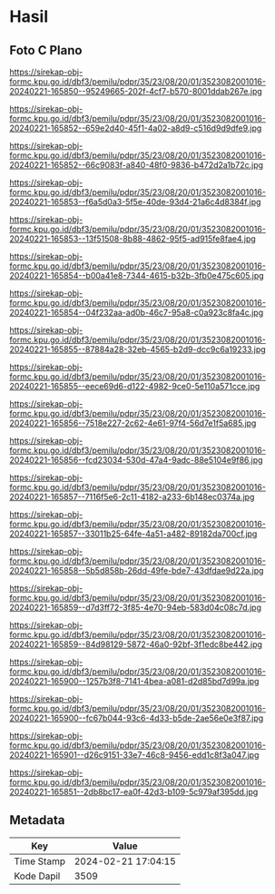 # Hasil

## Foto C Plano

https://sirekap-obj-formc.kpu.go.id/dbf3/pemilu/pdpr/35/23/08/20/01/3523082001016-20240221-165850--95249665-202f-4cf7-b570-8001ddab267e.jpg

https://sirekap-obj-formc.kpu.go.id/dbf3/pemilu/pdpr/35/23/08/20/01/3523082001016-20240221-165852--659e2d40-45f1-4a02-a8d9-c516d9d9dfe9.jpg

https://sirekap-obj-formc.kpu.go.id/dbf3/pemilu/pdpr/35/23/08/20/01/3523082001016-20240221-165852--66c9083f-a840-48f0-9836-b472d2a1b72c.jpg

https://sirekap-obj-formc.kpu.go.id/dbf3/pemilu/pdpr/35/23/08/20/01/3523082001016-20240221-165853--f6a5d0a3-5f5e-40de-93d4-21a6c4d8384f.jpg

https://sirekap-obj-formc.kpu.go.id/dbf3/pemilu/pdpr/35/23/08/20/01/3523082001016-20240221-165853--13f51508-8b88-4862-95f5-ad915fe8fae4.jpg

https://sirekap-obj-formc.kpu.go.id/dbf3/pemilu/pdpr/35/23/08/20/01/3523082001016-20240221-165854--b00a41e8-7344-4615-b32b-3fb0e475c605.jpg

https://sirekap-obj-formc.kpu.go.id/dbf3/pemilu/pdpr/35/23/08/20/01/3523082001016-20240221-165854--04f232aa-ad0b-46c7-95a8-c0a923c8fa4c.jpg

https://sirekap-obj-formc.kpu.go.id/dbf3/pemilu/pdpr/35/23/08/20/01/3523082001016-20240221-165855--87884a28-32eb-4565-b2d9-dcc9c6a19233.jpg

https://sirekap-obj-formc.kpu.go.id/dbf3/pemilu/pdpr/35/23/08/20/01/3523082001016-20240221-165855--eece69d6-d122-4982-9ce0-5e110a571cce.jpg

https://sirekap-obj-formc.kpu.go.id/dbf3/pemilu/pdpr/35/23/08/20/01/3523082001016-20240221-165856--7518e227-2c62-4e61-97f4-56d7e1f5a685.jpg

https://sirekap-obj-formc.kpu.go.id/dbf3/pemilu/pdpr/35/23/08/20/01/3523082001016-20240221-165856--fcd23034-530d-47a4-9adc-88e5104e9f86.jpg

https://sirekap-obj-formc.kpu.go.id/dbf3/pemilu/pdpr/35/23/08/20/01/3523082001016-20240221-165857--7116f5e6-2c11-4182-a233-6b148ec0374a.jpg

https://sirekap-obj-formc.kpu.go.id/dbf3/pemilu/pdpr/35/23/08/20/01/3523082001016-20240221-165857--33011b25-64fe-4a51-a482-89182da700cf.jpg

https://sirekap-obj-formc.kpu.go.id/dbf3/pemilu/pdpr/35/23/08/20/01/3523082001016-20240221-165858--5b5d858b-26dd-49fe-bde7-43dfdae9d22a.jpg

https://sirekap-obj-formc.kpu.go.id/dbf3/pemilu/pdpr/35/23/08/20/01/3523082001016-20240221-165859--d7d3ff72-3f85-4e70-94eb-583d04c08c7d.jpg

https://sirekap-obj-formc.kpu.go.id/dbf3/pemilu/pdpr/35/23/08/20/01/3523082001016-20240221-165859--84d98129-5872-46a0-92bf-3f1edc8be442.jpg

https://sirekap-obj-formc.kpu.go.id/dbf3/pemilu/pdpr/35/23/08/20/01/3523082001016-20240221-165900--1257b3f8-7141-4bea-a081-d2d85bd7d99a.jpg

https://sirekap-obj-formc.kpu.go.id/dbf3/pemilu/pdpr/35/23/08/20/01/3523082001016-20240221-165900--fc67b044-93c6-4d33-b5de-2ae56e0e3f87.jpg

https://sirekap-obj-formc.kpu.go.id/dbf3/pemilu/pdpr/35/23/08/20/01/3523082001016-20240221-165901--d26c9151-33e7-46c8-9456-edd1c8f3a047.jpg

https://sirekap-obj-formc.kpu.go.id/dbf3/pemilu/pdpr/35/23/08/20/01/3523082001016-20240221-165851--2db8bc17-ea0f-42d3-b109-5c979af395dd.jpg


## Metadata

| Key        | Value               |
| ---------- | ------------------- |
| Time Stamp | 2024-02-21 17:04:15 |
| Kode Dapil | 3509                |



